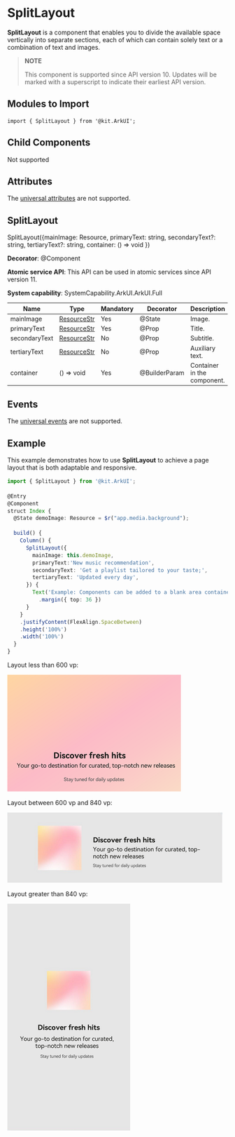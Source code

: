 # SplitLayout


**SplitLayout** is a component that enables you to divide the available space vertically into separate sections, each of which can contain solely text or a combination of text and images.


> **NOTE**
>
> This component is supported since API version 10. Updates will be marked with a superscript to indicate their earliest API version.


## Modules to Import

```
import { SplitLayout } from '@kit.ArkUI';
```


## Child Components

Not supported

## Attributes
The [universal attributes](ts-component-general-attributes.md) are not supported.


## SplitLayout

SplitLayout({mainImage: Resource, primaryText: string, secondaryText?: string, tertiaryText?: string, container: () =&gt; void })

**Decorator**: @Component

**Atomic service API**: This API can be used in atomic services since API version 11.

**System capability**: SystemCapability.ArkUI.ArkUI.Full

| Name| Type| Mandatory| Decorator       | Description    |
| -------- | -------- | -------- |---------------|--------|
| mainImage | [ResourceStr](ts-types.md#resourcestr) | Yes| @State | Image. |
| primaryText | [ResourceStr](ts-types.md#resourcestr) | Yes| @Prop         | Title. |
| secondaryText | [ResourceStr](ts-types.md#resourcestr) | No| @Prop         | Subtitle.|
| tertiaryText | [ResourceStr](ts-types.md#resourcestr) | No| @Prop         | Auxiliary text. |
| container | () =&gt; void | Yes| @BuilderParam | Container in the component.|

## Events
The [universal events](ts-component-general-events.md) are not supported.

## Example
This example demonstrates how to use **SplitLayout** to achieve a page layout that is both adaptable and responsive.
```ts
import { SplitLayout } from '@kit.ArkUI';

@Entry
@Component
struct Index {
  @State demoImage: Resource = $r("app.media.background");

  build() {
    Column() {
      SplitLayout({
        mainImage: this.demoImage,
        primaryText:'New music recommendation',
        secondaryText: 'Get a playlist tailored to your taste;',
        tertiaryText: 'Updated every day',
      }) {
        Text('Example: Components can be added to a blank area container.')
          .margin({ top: 36 })
      }
    }
    .justifyContent(FlexAlign.SpaceBetween)
    .height('100%')
    .width('100%')
  }
}
```


Layout less than 600 vp:


![en-us_image_0000001665553957](figures/en-us_image_0000001665553957.png)


Layout between 600 vp and 840 vp:


![en-us_image_0000001616957408](figures/en-us_image_0000001616957408.png)


Layout greater than 840 vp:


![en-us_image_0000001617116972](figures/en-us_image_0000001617116972.png)
